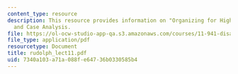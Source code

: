 ```yaml
---
content_type: resource
description: This resource provides information on "Organizing for High Reliability",
  and Case Analysis.
file: https://ol-ocw-studio-app-qa.s3.amazonaws.com/courses/11-941-disaster-vulnerability-and-resilience-spring-2005/7340a103a71a088fe64736b0330585b4_rudolph_lect11.pdf
file_type: application/pdf
resourcetype: Document
title: rudolph_lect11.pdf
uid: 7340a103-a71a-088f-e647-36b0330585b4
---
```

